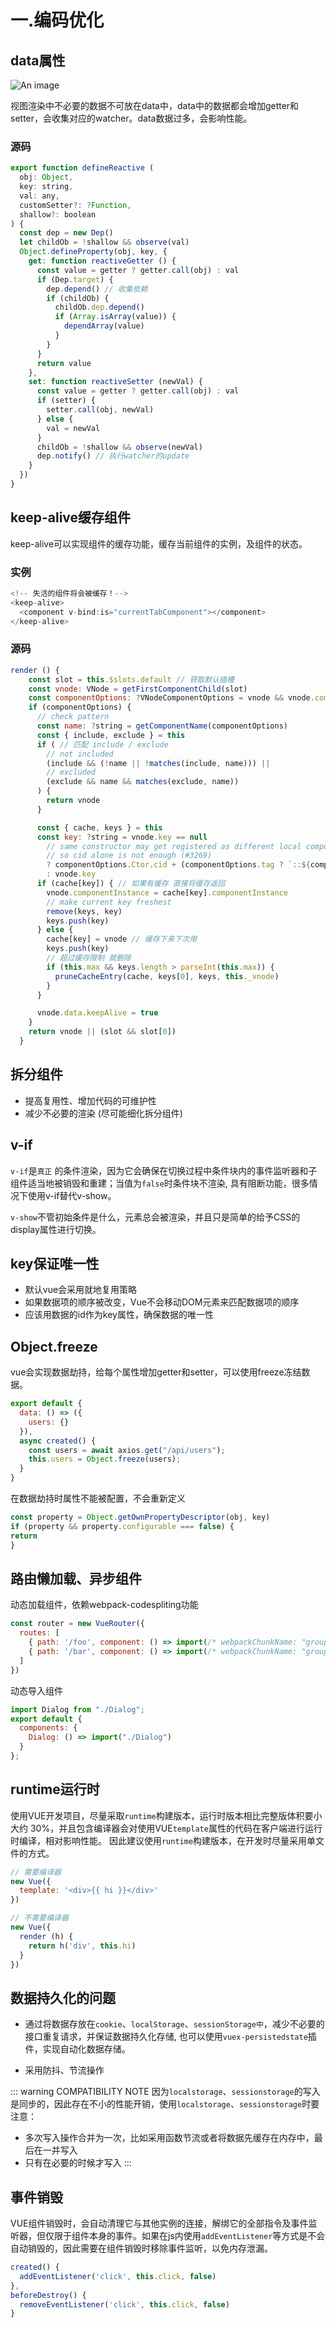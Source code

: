 # 一.编码优化
## data属性  

![An image](../.vuepress/images/data.png)

视图渲染中不必要的数据不可放在data中，data中的数据都会增加getter和setter，会收集对应的watcher。data数据过多，会影响性能。

### 源码

```javascript
export function defineReactive (
  obj: Object,
  key: string,
  val: any,
  customSetter?: ?Function,
  shallow?: boolean
) {
  const dep = new Dep()
  let childOb = !shallow && observe(val)
  Object.defineProperty(obj, key, {
    get: function reactiveGetter () {
      const value = getter ? getter.call(obj) : val
      if (Dep.target) {
        dep.depend() // 收集依赖
        if (childOb) {
          childOb.dep.depend()
          if (Array.isArray(value)) {
            dependArray(value)
          }
        }
      }
      return value
    },
    set: function reactiveSetter (newVal) {
      const value = getter ? getter.call(obj) : val
      if (setter) {
        setter.call(obj, newVal)
      } else {
        val = newVal
      }
      childOb = !shallow && observe(newVal)
      dep.notify() // 执行watcher的update
    }
  })
}
```

## keep-alive缓存组件
keep-alive可以实现组件的缓存功能，缓存当前组件的实例，及组件的状态。

### 实例
```javascript
<!-- 失活的组件将会被缓存！-->
<keep-alive>
  <component v-bind:is="currentTabComponent"></component>
</keep-alive>
```

### 源码
```javascript
render () {
    const slot = this.$slots.default // 获取默认插槽
    const vnode: VNode = getFirstComponentChild(slot)
    const componentOptions: ?VNodeComponentOptions = vnode && vnode.componentOptions
    if (componentOptions) {
      // check pattern
      const name: ?string = getComponentName(componentOptions)
      const { include, exclude } = this
      if ( // 匹配 include / exclude
        // not included
        (include && (!name || !matches(include, name))) ||
        // excluded
        (exclude && name && matches(exclude, name))
      ) {
        return vnode
      }

      const { cache, keys } = this
      const key: ?string = vnode.key == null
        // same constructor may get registered as different local components
        // so cid alone is not enough (#3269)
        ? componentOptions.Ctor.cid + (componentOptions.tag ? `::${componentOptions.tag}` : '')
        : vnode.key
      if (cache[key]) { // 如果有缓存 直接将缓存返回
        vnode.componentInstance = cache[key].componentInstance
        // make current key freshest
        remove(keys, key)
        keys.push(key)
      } else {
        cache[key] = vnode // 缓存下来下次用
        keys.push(key)
        // 超过缓存限制 就删除
        if (this.max && keys.length > parseInt(this.max)) {
          pruneCacheEntry(cache, keys[0], keys, this._vnode)
        }
      }

      vnode.data.keepAlive = true
    }
    return vnode || (slot && slot[0])
  }
```
  
## 拆分组件 
  - 提高复用性、增加代码的可维护性
  - 减少不必要的渲染 (尽可能细化拆分组件)

## v-if 
`v-if`是`真正` 的条件渲染，因为它会确保在切换过程中条件块内的事件监听器和子组件适当地被销毁和重建；当值为`false`时条件块不渲染, 具有阻断功能，很多情况下使用v-if替代v-show。

`v-show`不管初始条件是什么，元素总会被渲染，并且只是简单的给予CSS的display属性进行切换。

## key保证唯一性 
- 默认vue会采用就地复用策略
- 如果数据项的顺序被改变，Vue不会移动DOM元素来匹配数据项的顺序
- 应该用数据的id作为key属性，确保数据的唯一性

## Object.freeze
vue会实现数据劫持，给每个属性增加getter和setter，可以使用freeze冻结数据。

```javascript
export default {
  data: () => ({
    users: {}
  }),
  async created() {
    const users = await axios.get("/api/users");
    this.users = Object.freeze(users);
  }
}
```
在数据劫持时属性不能被配置，不会重新定义

```javascript
const property = Object.getOwnPropertyDescriptor(obj, key)
if (property && property.configurable === false) {
return
}
```

## 路由懒加载、异步组件
动态加载组件，依赖webpack-codespliting功能
```javascript
const router = new VueRouter({
  routes: [
    { path: '/foo', component: () => import(/* webpackChunkName: "group-foo" */ './Foo.vue') }
    { path: '/bar', component: () => import(/* webpackChunkName: "group-foo" */ './Bar.vue') }
  ]
})
```
动态导入组件
```javascript
import Dialog from "./Dialog";
export default {
  components: {
    Dialog: () => import("./Dialog")
  }
};
```
## runtime运行时
使用VUE开发项目，尽量采取`runtime`构建版本，运行时版本相比完整版体积要小大约 30%，并且包含编译器会对使用VUE`template`属性的代码在客户端进行运行时编译，相对影响性能。
因此建议使用`runtime`构建版本，在开发时尽量采用单文件的方式。

```javascript
// 需要编译器
new Vue({
  template: '<div>{{ hi }}</div>'
})

// 不需要编译器
new Vue({
  render (h) {
    return h('div', this.hi)
  }
})
```

## 数据持久化的问题 
- 通过将数据存放在`cookie`、`localStorage`、`sessionStorage中`，减少不必要的接口重复请求，并保证数据持久化存储, 也可以使用`vuex-persistedstate`插件，实现自动化数据存储。

- 采用防抖、节流操作

::: warning COMPATIBILITY NOTE
因为`localstorage`、`sessionstorage`的写入是同步的，因此存在不小的性能开销，使用`localstorage`、`sessionstorage`时要注意：
- 多次写入操作合并为一次，比如采用函数节流或者将数据先缓存在内存中，最后在一并写入
- 只有在必要的时候才写入
:::

##  事件销毁
VUE组件销毁时，会自动清理它与其他实例的连接，解绑它的全部指令及事件监听器，但仅限于组件本身的事件。如果在js内使用`addEventListener`等方式是不会自动销毁的，因此需要在组件销毁时移除事件监听，以免内存泄漏。

```javascript
created() {
  addEventListener('click', this.click, false)
},
beforeDestroy() {
  removeEventListener('click', this.click, false)
}
```
